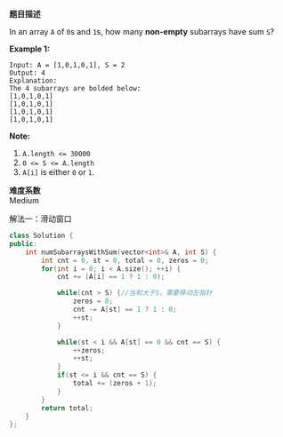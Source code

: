  **题目描述**   

In an array `A` of `0`s and `1`s, how many **non-empty** subarrays have sum `S`?

 

**Example 1:**

```
Input: A = [1,0,1,0,1], S = 2
Output: 4
Explanation: 
The 4 subarrays are bolded below:
[1,0,1,0,1]
[1,0,1,0,1]
[1,0,1,0,1]
[1,0,1,0,1]
```

 

**Note:**

1. `A.length <= 30000`
2. `0 <= S <= A.length`
3. `A[i]` is either `0` or `1`.

**难度系数**    
Medium

解法一：滑动窗口
```c++
class Solution {
public:
    int numSubarraysWithSum(vector<int>& A, int S) {
        int cnt = 0, st = 0, total = 0, zeros = 0;
        for(int i = 0; i < A.size(); ++i) {
            cnt += (A[i] == 1 ? 1 : 0);

            while(cnt > S) {//当和大于S，需要移动左指针
                zeros = 0;
                cnt -= A[st] == 1 ? 1 : 0;
                ++st;
            }

            while(st < i && A[st] == 0 && cnt == S) {
                ++zeros;
                ++st;
            }
            if(st <= i && cnt == S) {
                total += (zeros + 1);
            }
        }
        return total;
    }
};
```

